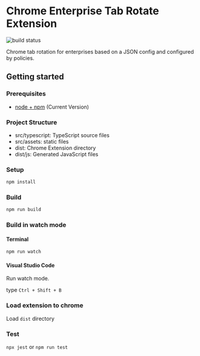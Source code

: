 # Chrome Enterprise Tab Rotate Extension

![build status](https://github.com/silthus/chrome-enterprise-tab-rotate/workflows/Node%20CI)

Chrome tab rotation for enterprises based on a JSON config and configured by policies.

## Getting started

### Prerequisites

* [node + npm](https://nodejs.org/) (Current Version)

### Project Structure

* src/typescript: TypeScript source files
* src/assets: static files
* dist: Chrome Extension directory
* dist/js: Generated JavaScript files

### Setup

```sh
npm install
```

### Build

```sh
npm run build
```

### Build in watch mode

#### Terminal

```sh
npm run watch
```

#### Visual Studio Code

Run watch mode.

type `Ctrl + Shift + B`

### Load extension to chrome

Load `dist` directory

### Test

`npx jest` or `npm run test`
